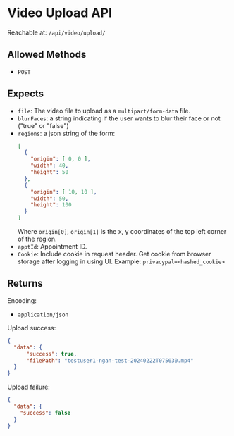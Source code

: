 # Video Upload API

Reachable at: `/api/video/upload/`

## Allowed Methods

- `POST`

## Expects

- `file`: The video file to upload as a `multipart/form-data` file.
- `blurFaces`: a string indicating if the user wants to blur their face or not ("true" or "false")
- `regions`: a json string of the form:
  ```json
  [
    {
      "origin": [ 0, 0 ],
      "width": 40,
      "height": 50
    },
    {
      "origin": [ 10, 10 ],
      "width": 50,
      "height": 100
    }
  ]
  ```
  Where `origin[0]`, `origin[1]` is the x, y coordinates of the top left corner of the region.
- `apptId`: Appointment ID.
- `Cookie`: Include cookie in request header. Get cookie from browser storage after logging in using UI. Example: `privacypal=<hashed_cookie>`

## Returns

Encoding:

- `application/json`

Upload success:

```json
{
  "data": {
      "success": true,
      "filePath": "testuser1-ngan-test-20240222T075030.mp4"
  }
}
```

Upload failure:

```json
{
  "data": {
    "success": false
  }
}
```
